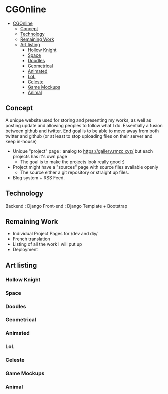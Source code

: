 # CGOnline

- [CGOnline](#cgonline)
  - [Concept](#concept)
  - [Technology](#technology)
  - [Remaining Work](#remaining-work)
  - [Art listing](#art-listing)
    - [Hollow Knight](#hollow-knight)
    - [Space](#space)
    - [Doodles](#doodles)
    - [Geometrical](#geometrical)
    - [Animated](#animated)
    - [LoL](#lol)
    - [Celeste](#celeste)
    - [Game Mockups](#game-mockups)
    - [Animal](#animal)

## Concept

A unique website used for storing and presenting my works, as well as posting update and allowing peoples to follow what I do.
Essentially a fusion between github and twitter.
End goal is to be able to move away from both twitter and github (or at least to stop uploading files on their server and keep in-house)

- Unique "project" page : analog to <https://gallery.rmzc.xyz/> but each projects has it's own page
  - The goal is to make the projects look really good :)
- Project might have a "sources" page with source files available openly
  - The source either a git repository or straight up files.
- Blog system + RSS Feed.

## Technology

Backend : Django
Front-end : Django Template + Bootstrap

## Remaining Work

- Individual Project Pages for /dev and diy/
- French translation
- Listing of all the work I will put up
- Deployment

## Art listing

### Hollow Knight

### Space

### Doodles

### Geometrical

### Animated

### LoL

### Celeste

### Game Mockups

### Animal
